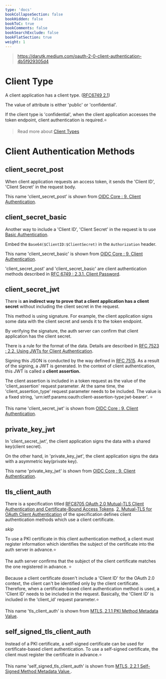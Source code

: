 ```yaml
---
type: 'docs'
bookCollapseSection: false
bookHidden: false
bookToC: true
bookComments: false
bookSearchExclude: false
bookFlatSection: true
weight: 1
---
```


> https://darutk.medium.com/oauth-2-0-client-authentication-4b5f929305d4

# Client Type

A client application has a client type. ([RFC6749 2.1](https://datatracker.ietf.org/doc/html/rfc6749#section-2.1))

The value of attribute is either 'public' or 'confidential'.

If the client type is 'confidential', when the client application accesses the token endpoint, client authentication is required.⭐

> Read more about [Client Types](https://datatracker.ietf.org/doc/html/rfc6749#section-2.1)

# Client Authentication Methods

## client_secret_post

When client application requests an access token, it sends the 'Client ID', 'Client Secret' in the request body.

This name 'client_secret_post' is shown from [OIDC Core : 9. Client Authentication](https://openid.net/specs/openid-connect-core-1_0.html#ClientAuthentication).

## client_secret_basic

Another way to include a 'Client ID', 'Client Secret' in the request is to use [Basic Authentication](https://datatracker.ietf.org/doc/html/rfc7617).

Embed the `Base64($ClientID:$ClientSecret)` in the `Authorization` header.

This name 'client_secret_basic' is shown from [OIDC Core : 9. Client Authentication](https://openid.net/specs/openid-connect-core-1_0.html#ClientAuthentication).

'client_secret_post' and 'client_secret_basic' are client authentication methods described in [RFC 6749 : 2.3.1. Client Password](https://datatracker.ietf.org/doc/html/rfc6749#section-2.3.1).

## client_secret_jwt

There is **an indirect way to prove that a client application has a client secret** without including the client secret in the request.

This method is using signature. For example, the client application signs some data with the client secret and sends it to the token endpoint.

By verifying the signature, the auth server can confirm that client application has the client secret.

There is a rule for the format of the data. Details are described in [RFC 7523 : 2.2. Using JWTs for Client Authentication](https://datatracker.ietf.org/doc/html/rfc7523#section-2.2).

Signing this JSON is conducted by the way defined in [RFC 7515](https://datatracker.ietf.org/doc/html/rfc7515). As a result of the signing, a JWT is generated. In the context of client authentication, this JWT is called a **client assertion.**

The client assertion is included in a token request as the value of the 'client_assertion' request parameter. At the same time, the 'client_assertion_type' request parameter needs to be included. The value is a fixed string, 'urn:ietf:params:oauth:client-assertion-type:jwt-bearer'. ⭐

This name 'client_secret_jwt' is shown from [OIDC Core : 9. Client Authentication](https://openid.net/specs/openid-connect-core-1_0.html#ClientAuthentication).

## private_key_jwt

In 'client_secret_jwt', the client application signs the data with a shared key(client secret).

On the other hand, in 'private_key_jwt', the client application signs the data with a asymmetric key(private key).

This name 'private_key_jwt' is shown from [OIDC Core : 9. Client Authentication](https://openid.net/specs/openid-connect-core-1_0.html#ClientAuthentication).

## tls_client_auth

There is a specification titled [RFC8705 OAuth 2.0 Mutual-TLS Client Authentication and Certificate-Bound Access Tokens](https://www.rfc-editor.org/rfc/rfc8705.html). [2. Mutual-TLS for OAuth Client Authentication](https://www.rfc-editor.org/rfc/rfc8705.html#name-mutual-tls-for-oauth-client) of the specification defines client authentication methods which use a client certificate.

_skip_

To use a PKI certificate in this client authentication method, a client must register information which identifies the subject of the certificate into the auth server in advance.⭐

The auth server confirms that the subject of the client certificate matches the one registered in advance. ⭐

Because a client certificate dosen't include a 'Client ID' for the OAuth 2.0 context, the client can't be identified only by the client certificate. Therefore, when a certificate-based client authentication method is used, a 'Client ID' needs to be included in the request. Basically, the 'Client ID' is included in the 'client_id' request parameter.⭐

This name 'tls_client_auth' is shown from [MTLS, 2.1.1 PKI Method Metadata Value](https://www.rfc-editor.org/rfc/rfc8705.html#name-pki-method-metadata-value).

## self_signed_tls_client_auth

Instead of a PKI certificate, a self-signed certificate can be used for certificate-based client authentication. To use a self-signed certificate, the client must register the certificate in advance.⭐

This name 'self_signed_tls_client_auth' is shown from [MTLS, 2.2.1 Self-Signed Method Metadata Value ](https://www.rfc-editor.org/rfc/rfc8705.html#name-self-signed-method-metadata).